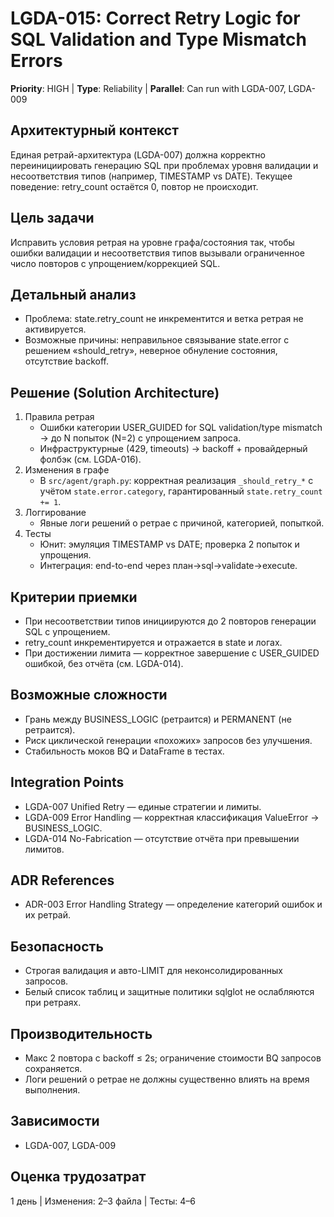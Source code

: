 # LGDA-015: Correct Retry Logic for SQL Validation and Type Mismatch Errors

**Priority**: HIGH | **Type**: Reliability | **Parallel**: Can run with LGDA-007, LGDA-009

## Архитектурный контекст
Единая ретрай-архитектура (LGDA-007) должна корректно переинициировать генерацию SQL при проблемах уровня валидации и несоответствия типов (например, TIMESTAMP vs DATE). Текущее поведение: retry_count остаётся 0, повтор не происходит.

## Цель задачи
Исправить условия ретрая на уровне графа/состояния так, чтобы ошибки валидации и несоответствия типов вызывали ограниченное число повторов с упрощением/коррекцией SQL.

## Детальный анализ
- Проблема: state.retry_count не инкрементится и ветка ретрая не активируется.
- Возможные причины: неправильное связывание state.error с решением «should_retry», неверное обнуление состояния, отсутствие backoff.

## Решение (Solution Architecture)
1. Правила ретрая
   - Ошибки категории USER_GUIDED for SQL validation/type mismatch → до N попыток (N=2) с упрощением запроса.
   - Инфраструктурные (429, timeouts) → backoff + провайдерный фолбэк (см. LGDA-016).
2. Изменения в графе
   - В `src/agent/graph.py`: корректная реализация `_should_retry_*` с учётом `state.error.category`, гарантированный `state.retry_count += 1`.
3. Логгирование
   - Явные логи решений о ретрае с причиной, категорией, попыткой.
4. Тесты
   - Юнит: эмуляция TIMESTAMP vs DATE; проверка 2 попыток и упрощения.
   - Интеграция: end-to-end через план→sql→validate→execute.

## Критерии приемки
- При несоответствии типов инициируются до 2 повторов генерации SQL с упрощением.
- retry_count инкрементируется и отражается в state и логах.
- При достижении лимита — корректное завершение с USER_GUIDED ошибкой, без отчёта (см. LGDA-014).

## Возможные сложности
- Грань между BUSINESS_LOGIC (ретраится) и PERMANENT (не ретраится).
- Риск циклической генерации «похожих» запросов без улучшения.
- Стабильность моков BQ и DataFrame в тестах.

## Integration Points
- LGDA-007 Unified Retry — единые стратегии и лимиты.
- LGDA-009 Error Handling — корректная классификация ValueError → BUSINESS_LOGIC.
- LGDA-014 No-Fabrication — отсутствие отчёта при превышении лимитов.

## ADR References
- ADR-003 Error Handling Strategy — определение категорий ошибок и их ретрай.

## Безопасность
- Строгая валидация и авто-LIMIT для неконсолидированных запросов.
- Белый список таблиц и защитные политики sqlglot не ослабляются при ретраях.

## Производительность
- Макс 2 повтора с backoff ≤ 2s; ограничение стоимости BQ запросов сохраняется.
- Логи решений о ретрае не должны существенно влиять на время выполнения.

## Зависимости
- LGDA-007, LGDA-009

## Оценка трудозатрат
1 день | Изменения: 2–3 файла | Тесты: 4–6
